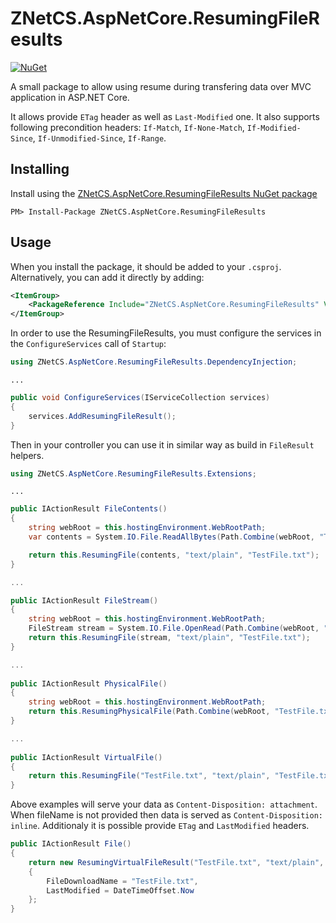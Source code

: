 # ZNetCS.AspNetCore.ResumingFileResults

[![NuGet](https://img.shields.io/nuget/v/ZNetCS.AspNetCore.ResumingFileResults.svg)](https://www.nuget.org/packages/ZNetCS.AspNetCore.ResumingFileResults)

A small package to allow using resume during transfering data over MVC application in ASP.NET Core. 

It allows provide `ETag` header as well as `Last-Modified` one. It also supports following precondition headers: `If-Match`, `If-None-Match`, `If-Modified-Since`, `If-Unmodified-Since`, `If-Range`.


## Installing 

Install using the [ZNetCS.AspNetCore.ResumingFileResults NuGet package](https://www.nuget.org/packages/ZNetCS.AspNetCore.ResumingFileResults)

```
PM> Install-Package ZNetCS.AspNetCore.ResumingFileResults
```

## Usage 

When you install the package, it should be added to your `.csproj`. Alternatively, you can add it directly by adding:


```xml
<ItemGroup>
    <PackageReference Include="ZNetCS.AspNetCore.ResumingFileResults" Version="1.0.7" />
</ItemGroup>
```

In order to use the ResumingFileResults, you must configure the services in the `ConfigureServices` call of `Startup`: 

```csharp
using ZNetCS.AspNetCore.ResumingFileResults.DependencyInjection;
```

```
...
```

```csharp
public void ConfigureServices(IServiceCollection services)
{
    services.AddResumingFileResult();
}
```

Then in your controller you can use it in similar way as build in `FileResult` helpers.

```csharp
using ZNetCS.AspNetCore.ResumingFileResults.Extensions;
```

```
...
```

```csharp
public IActionResult FileContents()
{
    string webRoot = this.hostingEnvironment.WebRootPath;
    var contents = System.IO.File.ReadAllBytes(Path.Combine(webRoot, "TestFile.txt"));

    return this.ResumingFile(contents, "text/plain", "TestFile.txt");
}

...

public IActionResult FileStream()
{
    string webRoot = this.hostingEnvironment.WebRootPath;
    FileStream stream = System.IO.File.OpenRead(Path.Combine(webRoot, "TestFile.txt"));
    return this.ResumingFile(stream, "text/plain", "TestFile.txt");
}

...
       
public IActionResult PhysicalFile()
{
    string webRoot = this.hostingEnvironment.WebRootPath;
    return this.ResumingPhysicalFile(Path.Combine(webRoot, "TestFile.txt"), "text/plain", "TestFile.txt");
}

...
    
public IActionResult VirtualFile()
{
    return this.ResumingFile("TestFile.txt", "text/plain", "TestFile.txt");
}
```

Above examples will serve your data as `Content-Disposition: attachment`. When fileName is not provided then data is served as `Content-Disposition: inline`.
Additionaly it is possible provide `ETag` and `LastModified` headers.

```csharp
public IActionResult File()
{
    return new ResumingVirtualFileResult("TestFile.txt", "text/plain", "\"MyEtagHeader\"") 
    { 
        FileDownloadName = "TestFile.txt", 
        LastModified = DateTimeOffset.Now 
    };
}
```


